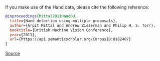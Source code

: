 If you make use of the Hand data, please cite the following reference:

``` bibtex
@inproceedings{Mittal2011HandDU,
  title={Hand detection using multiple proposals},
  author={Arpit Mittal and Andrew Zisserman and Philip H. S. Torr},
  booktitle={British Machine Vision Conference},
  year={2011},
  url={https://api.semanticscholar.org/CorpusID:8162487}
}
```

[Source](https://www.semanticscholar.org/paper/Hand-detection-using-multiple-proposals-Mittal-Zisserman/12c6f3ae8f20a1473a89b9cbb82d0f02275ea62b)